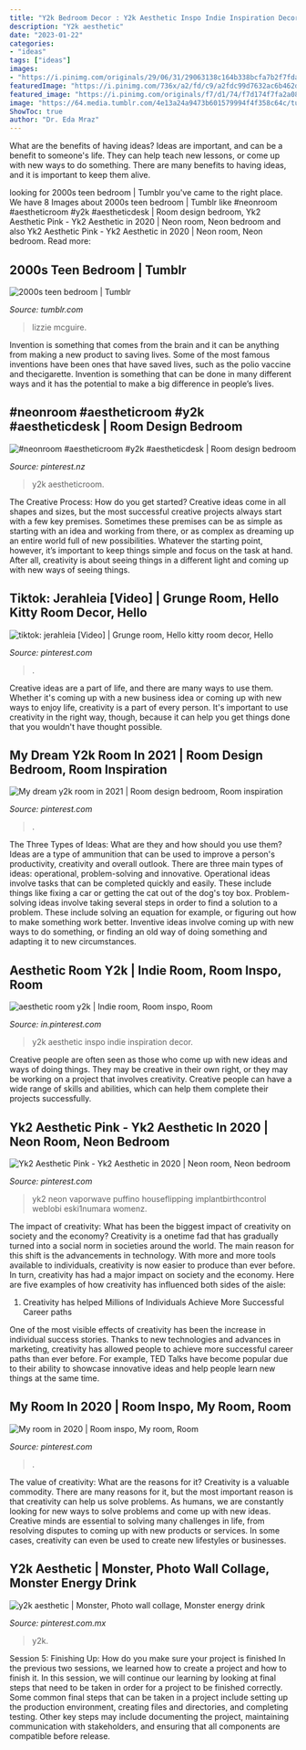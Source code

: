 ```yaml
---
title: "Y2k Bedroom Decor : Y2k Aesthetic Inspo Indie Inspiration Decor"
description: "Y2k aesthetic"
date: "2023-01-22"
categories:
- "ideas"
tags: ["ideas"]
images:
- "https://i.pinimg.com/originals/29/06/31/29063138c164b338bcfa7b2f7fda98fb.jpg"
featuredImage: "https://i.pinimg.com/736x/a2/fd/c9/a2fdc99d7632ac6b462d6c6fb3ffa900.jpg"
featured_image: "https://i.pinimg.com/originals/f7/d1/74/f7d174f7fa2a08c5925713a4249b6a6d.jpg"
image: "https://64.media.tumblr.com/4e13a24a9473b601579994f4f358c64c/tumblr_okwmbuTT3o1uwk6f3o1_1280.png"
ShowToc: true
author: "Dr. Eda Mraz"
---
```



What are the benefits of having ideas?
Ideas are important, and can be a benefit to someone's life. They can help teach new lessons, or come up with new ways to do something. There are many benefits to having ideas, and it is important to keep them alive.

	

		
looking for 2000s teen bedroom | Tumblr you've came to the right place. We have 8 Images about 2000s teen bedroom | Tumblr like #neonroom #aestheticroom #y2k #aestheticdesk | Room design bedroom, Yk2 Aesthetic Pink - Yk2 Aesthetic in 2020 | Neon room, Neon bedroom and also Yk2 Aesthetic Pink - Yk2 Aesthetic in 2020 | Neon room, Neon bedroom. Read more:
		
    
## 2000s Teen Bedroom | Tumblr

<img loading=lazy src="https://64.media.tumblr.com/4e13a24a9473b601579994f4f358c64c/tumblr_okwmbuTT3o1uwk6f3o1_1280.png" onerror="this.onerror=null;this.src='https://tse1.mm.bing.net/th?id=OIP.uCG8OnieFJ6IGX_RsHXXFwHaDD&amp;pid=15.1';" alt="2000s teen bedroom | Tumblr">

_Source: tumblr.com_

>lizzie mcguire. 

	

Invention is something that comes from the brain and it can be anything from making a new product to saving lives. Some of the most famous inventions have been ones that have saved lives, such as the polio vaccine and thecigarette. Invention is something that can be done in many different ways and it has the potential to make a big difference in people’s lives.

    
## #neonroom #aestheticroom #y2k #aestheticdesk | Room Design Bedroom

<img loading=lazy src="https://i.pinimg.com/736x/c9/5d/7e/c95d7e9b09570157651c15eff0fa4c1a.jpg" onerror="this.onerror=null;this.src='https://tse2.mm.bing.net/th?id=OIP.9mN-L-ARPjvHNrzrutS-aAHaJ3&amp;pid=15.1';" alt="#neonroom #aestheticroom #y2k #aestheticdesk | Room design bedroom">

_Source: pinterest.nz_

>y2k aestheticroom. 

	

The Creative Process: How do you get started?
Creative ideas come in all shapes and sizes, but the most successful creative projects always start with a few key premises. Sometimes these premises can be as simple as starting with an idea and working from there, or as complex as dreaming up an entire world full of new possibilities. Whatever the starting point, however, it’s important to keep things simple and focus on the task at hand. After all, creativity is about seeing things in a different light and coming up with new ways of seeing things.

    
## Tiktok: Jerahleia [Video] | Grunge Room, Hello Kitty Room Decor, Hello

<img loading=lazy src="https://i.pinimg.com/736x/f1/1e/03/f11e0329dbc845eb2ea59be71bb7d111.jpg" onerror="this.onerror=null;this.src='https://tse4.mm.bing.net/th?id=OIP.3q9vuA6wPoJGesXHekHNDQHaNK&amp;pid=15.1';" alt="tiktok: jerahleia [Video] | Grunge room, Hello kitty room decor, Hello">

_Source: pinterest.com_

>. 

	

Creative ideas are a part of life, and there are many ways to use them. Whether it's coming up with a new business idea or coming up with new ways to enjoy life, creativity is a part of every person. It's important to use creativity in the right way, though, because it can help you get things done that you wouldn't have thought possible.

    
## My Dream Y2k Room In 2021 | Room Design Bedroom, Room Inspiration

<img loading=lazy src="https://i.pinimg.com/originals/f7/d1/74/f7d174f7fa2a08c5925713a4249b6a6d.jpg" onerror="this.onerror=null;this.src='https://tse3.mm.bing.net/th?id=OIP.ZOej8FLNhYjY4ysKvIDShwHaN0&amp;pid=15.1';" alt="My dream y2k room in 2021 | Room design bedroom, Room inspiration">

_Source: pinterest.com_

>. 

	

The Three Types of Ideas: What are they and how should you use them?
Ideas are a type of ammunition that can be used to improve a person's productivity, creativity and overall outlook. There are three main types of ideas: operational, problem-solving and innovative.
Operational ideas involve tasks that can be completed quickly and easily. These include things like fixing a car or getting the cat out of the dog's toy box. Problem-solving ideas involve taking several steps in order to find a solution to a problem. These include solving an equation for example, or figuring out how to make something work better. Inventive ideas involve coming up with new ways to do something, or finding an old way of doing something and adapting it to new circumstances.

    
## Aesthetic Room Y2k | Indie Room, Room Inspo, Room

<img loading=lazy src="https://i.pinimg.com/originals/29/06/31/29063138c164b338bcfa7b2f7fda98fb.jpg" onerror="this.onerror=null;this.src='https://tse2.mm.bing.net/th?id=OIP.6TxrNGV6bx-GX1ZxjwvaxgHaJ4&amp;pid=15.1';" alt="aesthetic room y2k | Indie room, Room inspo, Room">

_Source: in.pinterest.com_

>y2k aesthetic inspo indie inspiration decor. 

	

Creative people are often seen as those who come up with new ideas and ways of doing things. They may be creative in their own right, or they may be working on a project that involves creativity. Creative people can have a wide range of skills and abilities, which can help them complete their projects successfully.

    
## Yk2 Aesthetic Pink - Yk2 Aesthetic In 2020 | Neon Room, Neon Bedroom

<img loading=lazy src="https://i.pinimg.com/736x/a2/fd/c9/a2fdc99d7632ac6b462d6c6fb3ffa900.jpg" onerror="this.onerror=null;this.src='https://tse2.mm.bing.net/th?id=OIP.Q5mH_Trk1WGtVaPLhfs7nQHaHW&amp;pid=15.1';" alt="Yk2 Aesthetic Pink - Yk2 Aesthetic in 2020 | Neon room, Neon bedroom">

_Source: pinterest.com_

>yk2 neon vaporwave puffino houseflipping implantbirthcontrol weblobi eski1numara womenz. 

	

The impact of creativity: What has been the biggest impact of creativity on society and the economy?
Creativity is a onetime fad that has gradually turned into a social norm in societies around the world. The main reason for this shift is the advancements in technology. With more and more tools available to individuals, creativity is now easier to produce than ever before. In turn, creativity has had a major impact on society and the economy. Here are five examples of how creativity has influenced both sides of the aisle:
1) Creativity has helped Millions of Individuals Achieve More Successful Career paths

One of the most visible effects of creativity has been the increase in individual success stories. Thanks to new technologies and advances in marketing, creativity has allowed people to achieve more successful career paths than ever before. For example, TED Talks have become popular due to their ability to showcase innovative ideas and help people learn new things at the same time.

    
## My Room In 2020 | Room Inspo, My Room, Room

<img loading=lazy src="https://i.pinimg.com/736x/6d/39/88/6d398825969a6c5e3a84e11454344cec.jpg" onerror="this.onerror=null;this.src='https://tse1.mm.bing.net/th?id=OIP.JtZ8fDJ0sENSgXg8FoupOAHaJ3&amp;pid=15.1';" alt="My room in 2020 | Room inspo, My room, Room">

_Source: pinterest.com_

>. 

	

The value of creativity: What are the reasons for it?
Creativity is a valuable commodity. There are many reasons for it, but the most important reason is that creativity can help us solve problems. As humans, we are constantly looking for new ways to solve problems and come up with new ideas. Creative minds are essential to solving many challenges in life, from resolving disputes to coming up with new products or services. In some cases, creativity can even be used to create new lifestyles or businesses.

    
## Y2k Aesthetic | Monster, Photo Wall Collage, Monster Energy Drink

<img loading=lazy src="https://i.pinimg.com/736x/aa/1e/72/aa1e72b5a76e9fcaebd1f7fe4e932e5f.jpg" onerror="this.onerror=null;this.src='https://tse1.mm.bing.net/th?id=OIP.PhMo9CTlA8lsnvBwByf7hQHaJ3&amp;pid=15.1';" alt="y2k aesthetic | Monster, Photo wall collage, Monster energy drink">

_Source: pinterest.com.mx_

>y2k. 

	

Session 5: Finishing Up: How do you make sure your project is finished
In the previous two sessions, we learned how to create a project and how to finish it. In this session, we will continue our learning by looking at final steps that need to be taken in order for a project to be finished correctly.
Some common final steps that can be taken in a project include setting up the production environment, creating files and directories, and completing testing. Other key steps may include documenting the project, maintaining communication with stakeholders, and ensuring that all components are compatible before release.

